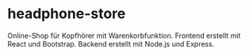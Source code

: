 # headphone-store
Online-Shop für Kopfhörer mit Warenkorbfunktion. Frontend erstellt mit React und Bootstrap. Backend erstellt mit Node.js und Express.
